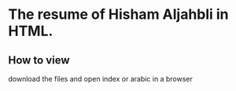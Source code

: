# The resume of Hisham Aljahbli in HTML.


## How to view
download the files and open index or arabic in a browser

